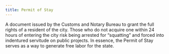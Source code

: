 ```yaml
---
title: Permit of Stay
---
```


A document issued by the Customs and Notary Bureau to grant the full rights of a resident of the city. Those who do not acquire one within 24 hours of entering the city risk being arrested for “squatting” and forced into indentured servitude on public projects. In essence, the Permit of Stay serves as a way to generate free labor for the state.